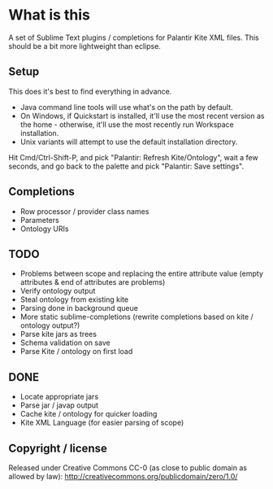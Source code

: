 What is this
============
A set of Sublime Text plugins / completions for Palantir Kite XML files.  This should be a bit more lightweight than eclipse.

Setup
-----
This does it's best to find everything in advance.

* Java command line tools will use what's on the path by default.  
* On Windows, if Quickstart is installed, it'll use the most recent version as the home - otherwise, it'll use the most recently run Workspace installation.
* Unix variants will attempt to use the default installation directory.

Hit Cmd/Ctrl-Shift-P, and pick "Palantir: Refresh Kite/Ontology", wait a few seconds, and go back to the palette and pick "Palantir: Save settings".

Completions
-----------
* Row processor / provider class names
* Parameters
* Ontology URIs

TODO
----
* Problems between scope and replacing the entire attribute value (empty attributes & end of attributes are problems)
* Verify ontology output
* Steal ontology from existing kite
* Parsing done in background queue
* More static sublime-completions (rewrite completions based on kite / ontology output?)
* Parse kite jars as trees 
* Schema validation on save
* Parse Kite / ontology on first load

DONE
----
* Locate appropriate jars
* Parse jar / javap output
* Cache kite / ontology for quicker loading
* Kite XML Language (for easier parsing of scope)

Copyright / license
-------------------
Released under Creative Commons CC-0 (as close to public domain as allowed by law): http://creativecommons.org/publicdomain/zero/1.0/